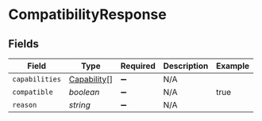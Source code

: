 # CompatibilityResponse


## Fields

| Field                                             | Type                                              | Required                                          | Description                                       | Example                                           |
| ------------------------------------------------- | ------------------------------------------------- | ------------------------------------------------- | ------------------------------------------------- | ------------------------------------------------- |
| `capabilities`                                    | [Capability](../../models/shared/capability.md)[] | :heavy_minus_sign:                                | N/A                                               |                                                   |
| `compatible`                                      | *boolean*                                         | :heavy_minus_sign:                                | N/A                                               | true                                              |
| `reason`                                          | *string*                                          | :heavy_minus_sign:                                | N/A                                               |                                                   |